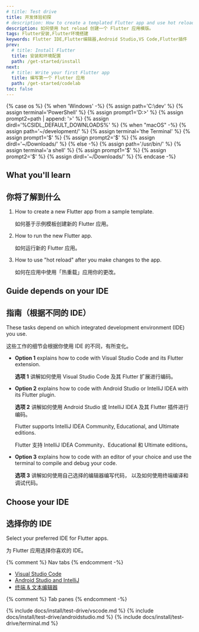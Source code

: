 ```yaml
---
# title: Test drive
title: 开发体验初探
# description: How to create a templated Flutter app and use hot reload.
description: 如何使用 hot reload 创建一个 Flutter 应用模版。
tags: Flutter安装,Flutter环境搭建
keywords: Flutter IDE,Flutter编辑器,Android Studio,VS Code,Flutter插件
prev:
  # title: Install Flutter
  title: 安装和环境配置
  path: /get-started/install
next:
  # title: Write your first Flutter app
  title: 编写第一个 Flutter 应用
  path: /get-started/codelab
toc: false
---
```


{% case os %}
{% when 'Windows' -%}
   {% assign path='C:\dev\' %}
   {% assign terminal='PowerShell' %}
   {% assign prompt1='D:>' %}
   {% assign prompt2=path | append: '>' %}
   {% assign dirdl='%CSIDL_DEFAULT_DOWNLOADS%\' %}
{% when "macOS" -%}
   {% assign path='~/development/' %}
   {% assign terminal='the Terminal' %}
   {% assign prompt1='$' %}
   {% assign prompt2='$' %}
   {% assign dirdl='~/Downloads/' %}
{% else -%}
   {% assign path='/usr/bin/' %}
   {% assign terminal='a shell' %}
   {% assign prompt1='$' %}
   {% assign prompt2='$' %}
   {% assign dirdl='~/Downloads/' %}
{% endcase -%}

## What you'll learn

## 你将了解到什么

1. How to create a new Flutter app from a sample template.

   如何基于示例模板创建新的 Flutter 应用。

1. How to run the new Flutter app.

   如何运行新的 Flutter 应用。

1. How to use "hot reload" after you make changes to the app.

   如何在应用中使用「热重载」应用你的更改。


## Guide depends on your IDE

## 指南（根据不同的 IDE）

These tasks depend on which integrated development environment (IDE) you use.

这些工作的细节会根据你使用 IDE 的不同，有所变化。

* **Option 1** explains how to code with Visual Studio Code and
  its Flutter extension.

  **选项 1** 讲解如何使用 Visual Studio Code 及其 Flutter 扩展进行编码。

* **Option 2** explains how to code with Android Studio or IntelliJ IDEA with
  its Flutter plugin.

  **选项 2** 讲解如何使用 Android Studio 或 IntelliJ IDEA 及其 Flutter 插件进行编码。

  Flutter supports IntelliJ IDEA Community, Educational, and Ultimate editions.

  Flutter 支持 IntelliJ IDEA Community、Educational 和 Ultimate editions。

* **Option 3** explains how to code with an editor of your choice and use
  the terminal to compile and debug your code.

  **选项 3** 讲解如何使用自己选择的编辑器编写代码，
  以及如何使用终端编译和调试代码。

## Choose your IDE

## 选择你的 IDE

Select your preferred IDE for Flutter apps.

为 Flutter 应用选择你喜欢的 IDE。

{% comment %} Nav tabs {% endcomment -%}
<ul class="nav nav-tabs" id="editor-setup" role="tablist">
  <li class="nav-item">
    <a class="nav-link active" id="vscode-tab" href="#vscode" role="tab" aria-controls="vscode" aria-selected="true">Visual Studio Code</a>
  </li>
  <li class="nav-item">
    <a class="nav-link" id="androidstudio-tab" href="#androidstudio" role="tab" aria-controls="androidstudio" aria-selected="false">Android Studio and IntelliJ</a>
  </li>
  <li class="nav-item">
    <a class="nav-link" id="terminal-tab" href="#terminal" role="tab" aria-controls="terminal" aria-selected="false">终端 & 文本编辑器</a>
  </li>
</ul>

{% comment %} Tab panes {% endcomment -%}
<div class="tab-content">
  {% include docs/install/test-drive/vscode.md %}
  {% include docs/install/test-drive/androidstudio.md %}
  {% include docs/install/test-drive/terminal.md %}
</div>
